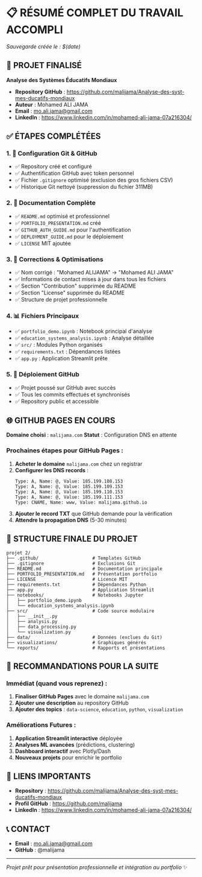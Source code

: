 # 📋 RÉSUMÉ COMPLET DU TRAVAIL ACCOMPLI
*Sauvegarde créée le : $(date)*

## 🎯 PROJET FINALISÉ
**Analyse des Systèmes Éducatifs Mondiaux**
- **Repository GitHub** : https://github.com/malijama/Analyse-des-syst-mes-ducatifs-mondiaux
- **Auteur** : Mohamed ALI JAMA
- **Email** : mo.ali.jama@gmail.com
- **LinkedIn** : https://www.linkedin.com/in/mohamed-ali-jama-07a216304/

## ✅ ÉTAPES COMPLÉTÉES

### 1. **🔐 Configuration Git & GitHub**
- ✅ Repository créé et configuré
- ✅ Authentification GitHub avec token personnel
- ✅ Fichier `.gitignore` optimisé (exclusion des gros fichiers CSV)
- ✅ Historique Git nettoyé (suppression du fichier 311MB)

### 2. **📝 Documentation Complète**
- ✅ `README.md` optimisé et professionnel
- ✅ `PORTFOLIO_PRESENTATION.md` créé
- ✅ `GITHUB_AUTH_GUIDE.md` pour l'authentification
- ✅ `DEPLOYMENT_GUIDE.md` pour le déploiement
- ✅ `LICENSE` MIT ajoutée

### 3. **🔧 Corrections & Optimisations**
- ✅ Nom corrigé : "Mohamed ALIJAMA" → "Mohamed ALI JAMA"
- ✅ Informations de contact mises à jour dans tous les fichiers
- ✅ Section "Contribution" supprimée du README
- ✅ Section "License" supprimée du README
- ✅ Structure de projet professionnelle

### 4. **📊 Fichiers Principaux**
- ✅ `portfolio_demo.ipynb` : Notebook principal d'analyse
- ✅ `education_systems_analysis.ipynb` : Analyse détaillée
- ✅ `src/` : Modules Python organisés
- ✅ `requirements.txt` : Dépendances listées
- ✅ `app.py` : Application Streamlit prête

### 5. **🚀 Déploiement GitHub**
- ✅ Projet poussé sur GitHub avec succès
- ✅ Tous les commits effectués et synchronisés
- ✅ Repository public et accessible

## 🌐 GITHUB PAGES EN COURS
**Domaine choisi** : `malijama.com`
**Statut** : Configuration DNS en attente

### Prochaines étapes pour GitHub Pages :
1. **Acheter le domaine** `malijama.com` chez un registrar
2. **Configurer les DNS records** :
   ```
   Type: A, Name: @, Value: 185.199.108.153
   Type: A, Name: @, Value: 185.199.109.153
   Type: A, Name: @, Value: 185.199.110.153
   Type: A, Name: @, Value: 185.199.111.153
   Type: CNAME, Name: www, Value: malijama.github.io
   ```
3. **Ajouter le record TXT** que GitHub demande pour la vérification
4. **Attendre la propagation DNS** (5-30 minutes)

## 📁 STRUCTURE FINALE DU PROJET
```
projet 2/
├── .github/                    # Templates GitHub
├── .gitignore                  # Exclusions Git
├── README.md                   # Documentation principale
├── PORTFOLIO_PRESENTATION.md   # Présentation portfolio
├── LICENSE                     # Licence MIT
├── requirements.txt            # Dépendances Python
├── app.py                      # Application Streamlit
├── notebooks/                  # Notebooks Jupyter
│   ├── portfolio_demo.ipynb
│   └── education_systems_analysis.ipynb
├── src/                        # Code source modulaire
│   ├── __init__.py
│   ├── analysis.py
│   ├── data_processing.py
│   └── visualization.py
├── data/                       # Données (exclues du Git)
├── visualizations/             # Graphiques générés
└── reports/                    # Rapports et présentations
```

## 🎯 RECOMMANDATIONS POUR LA SUITE

### **Immédiat (quand vous reprenez) :**
1. **Finaliser GitHub Pages** avec le domaine `malijama.com`
2. **Ajouter une description** au repository GitHub
3. **Ajouter des topics** : `data-science`, `education`, `python`, `visualization`

### **Améliorations Futures :**
1. **Application Streamlit interactive** déployée
2. **Analyses ML avancées** (prédictions, clustering)
3. **Dashboard interactif** avec Plotly/Dash
4. **Nouveaux projets** pour enrichir le portfolio

## 🔗 LIENS IMPORTANTS
- **Repository** : https://github.com/malijama/Analyse-des-syst-mes-ducatifs-mondiaux
- **Profil GitHub** : https://github.com/malijama
- **LinkedIn** : https://www.linkedin.com/in/mohamed-ali-jama-07a216304/

## 📞 CONTACT
- **Email** : mo.ali.jama@gmail.com
- **GitHub** : @malijama

---
*Projet prêt pour présentation professionnelle et intégration au portfolio* ✨